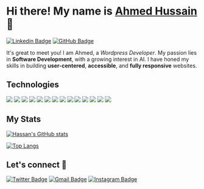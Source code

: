 # Hi there! My name is <a href="https://www.linkedin.com/in/hassan-samo">Ahmed Hussain</a>👋
 
[![Linkedin Badge](https://img.shields.io/badge/-HassanSamo-0077B5?style=for-the-badge&logo=linkedin&logoColor=white&link=https://www.linkedin.com/in/hassan-samo/)](https://www.linkedin.com/in/hassan-samo/)
[![GitHub Badge](https://img.shields.io/badge/-HassanSamo-100000?style=for-the-badge&logo=github&logoColor=white&link=https://github.com/awsprod96-prog/)](https://github.com/awsprod96-prog)

It's great to meet you! I am Ahmed, a *Wordpress Developer*. My passion lies in **Software Development**, with a growing interest in AI. I have honed my skills in building **user-centered**, **accessible**, and **fully responsive** websites.

## Technologies

<span><img src="https://img.icons8.com/color/48/000000/html-5.png"/></span>
<span><img src="https://img.icons8.com/color/48/000000/css3.png"/></span>
<span><img src="https://img.icons8.com/color/48/000000/sass.png"/></span>
<span><img src="https://img.icons8.com/color/48/000000/bootstrap.png"/></span>
<span><img src="https://img.icons8.com/color/48/000000/javascript.png"/></span>
<span><img src="https://img.icons8.com/ios-filled/48/78CFF5/jquery.png"/></span>
<span><img src="https://img.icons8.com/color/48/000000/nodejs.png"/></span>
<span><img src="https://img.icons8.com/color/48/000000/npm.png"/></span>
<span><img src="https://img.icons8.com/?size=48&id=PZQVBAxaueDJ&format=png&color=000000"/></span>
<span><img src="https://img.icons8.com/color/48/000000/github--v1.png"/></span>
<span><img src="https://img.icons8.com/color/48/000000/python.png"/></span>
<span><img src="https://img.icons8.com/?size=48&id=fAMVO_fuoOuC&format=png&color=000000"/></span>
<span><img src="https://img.icons8.com/color/48/000000/mysql.png"/></span>
<span><img src="https://img.icons8.com/?size=48&id=lRjcvhvtR81o&format=png&color=000000"/></span>

## My Stats
[![Hassan's GitHub stats](https://github-readme-stats.vercel.app/api?username=awsprod96-prog&count_private=true&show_icons=true&theme=discord_old_blurple)](https://github.com/awsprod96-prog/github-readme-stats)

[![Top Langs](https://github-readme-stats.vercel.app/api/top-langs/?username=awsprod96-prog&langs_count=9&layout=compact&theme=discord_old_blurple)](https://github.com/awsprod96-prog/github-readme-stats)

##  Let's connect :speech_balloon:
[![Twitter Badge](https://img.shields.io/badge/-@HassanSamo9-1ca0f1?style=flat-square&labelColor=1ca0f1&logo=twitter&logoColor=white&link=https://twitter.com/HassanSamo9)](https://twitter.com/HassanSamo9) 
[![Gmail Badge](https://img.shields.io/badge/-hassansamo609-c14438?style=flat-square&logo=Gmail&logoColor=white&link=mailto:hassansamo609@gmail.com)](mailto:hassansamo609@gmail.com) 
[![Instagram Badge](https://img.shields.io/badge/-@hassan_sam0-e4405f?style=flat-square&labelColor=f94877&logo=instagram&logoColor=white&link=https://www.instagram.com/hassan_sam0/)](https://www.instagram.com/hassan_sam0/)
